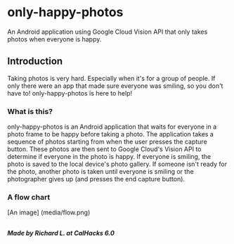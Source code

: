 
# only-happy-photos
An Android application using Google Cloud Vision API that only takes photos when everyone is happy.
 
## Introduction
Taking photos is very hard. Especially when it's for a group of people. If only there were an app that made sure everyone was smiling, so you don't have to! only-happy-photos is here to help!


### What is this?
only-happy-photos is an Android application that waits for everyone in a photo frame to be happy before taking a photo. The application takes a sequence of photos starting from when the user presses the capture button. These photos are then sent to Google Cloud's Vision API to determine if everyone in the photo is happy. If everyone is smiling, the photo is saved to the local device's photo gallery. If someone isn't ready for the photo, another photo is taken until everyone is smiling or the photographer gives up (and presses the end capture button).


### A flow chart

[An image] (media/flow.png)

##
##### Made by Richard L. at CalHacks 6.0

